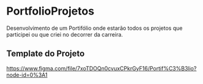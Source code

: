 # PortfolioProjetos

Desenvolvimento de um Portifólio onde estarão todos os projetos que participei ou que criei no decorrer da carreira.

## Template do Projeto

https://www.figma.com/file/7xoTDOQn0cvuxCPkrGyF16/Portif%C3%B3lio?node-id=0%3A1




